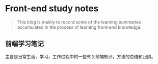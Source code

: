 # Front-end study notes

> This blog is mainly to record some of the learning summaries accumulated in the process of learning front-end knowledge.

## 前端学习笔记

主要是日常生活，学习，工作过程中的一些有关前端知识，方法的总结和归纳。